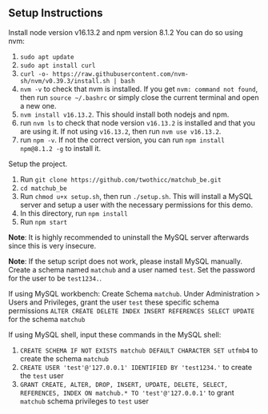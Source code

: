 ## Setup Instructions

Install node version v16.13.2 and npm version 8.1.2
You can do so using nvm:

1. `sudo apt update`
2. `sudo apt install curl`
3. `curl -o- https://raw.githubusercontent.com/nvm-sh/nvm/v0.39.3/install.sh | bash`
4. `nvm -v` to check that nvm is installed. If you get `nvm: command not found`, then run `source ~/.bashrc` or simply close the current terminal and open a new one.
5. `nvm install v16.13.2`. This should install both nodejs and npm.
6. run `nvm ls` to check that node version `v16.13.2` is installed and that you are using it. If not using `v16.13.2`, then run `nvm use v16.13.2`.
7. run `npm -v`. If not the correct version, you can run `npm install npm@8.1.2 -g` to install it.

Setup the project.

1. Run `git clone https://github.com/twothicc/matchub_be.git`
2. `cd matchub_be`
3. Run `chmod u+x setup.sh`, then run `./setup.sh`. This will install a MySQL server and setup a user with the necessary permissions for this demo.
4. In this directory, run `npm install`
5. Run `npm start`

**Note**: It is highly recommended to uninstall the MySQL server afterwards since this is very insecure.

**Note**: If the setup script does not work, please install MySQL manually. Create a schema named `matchub` and a user named `test`. Set the password for the user to be `test1234.`.

If using MySQL workbench: Create Schema `matchub`. Under Administration > Users and Privileges, grant the user `test` these specific schema permissions `ALTER CREATE DELETE INDEX INSERT REFERENCES SELECT UPDATE` for the schema `matchub`

If using MySQL shell, input these commands in the MySQL shell:

1. `CREATE SCHEMA IF NOT EXISTS matchub DEFAULT CHARACTER SET utfmb4` to create the schema `matchub`
2. `CREATE USER 'test'@'127.0.0.1' IDENTIFIED BY 'test1234.'` to create the `test` user
3. `GRANT CREATE, ALTER, DROP, INSERT, UPDATE, DELETE, SELECT, REFERENCES, INDEX ON matchub.* TO 'test'@'127.0.0.1'` to grant `matchub` schema privileges to `test` user
